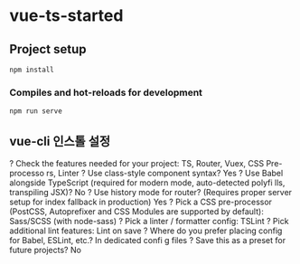 # vue-ts-started

## Project setup
```
npm install
```

### Compiles and hot-reloads for development
```
npm run serve
```

## vue-cli 인스톨 설정

? Check the features needed for your project: TS, Router, Vuex, CSS Pre-processo
rs, Linter
? Use class-style component syntax? Yes
? Use Babel alongside TypeScript (required for modern mode, auto-detected polyfi
lls, transpiling JSX)? No
? Use history mode for router? (Requires proper server setup for index fallback 
in production) Yes
? Pick a CSS pre-processor (PostCSS, Autoprefixer and CSS Modules are supported 
by default): Sass/SCSS (with node-sass)
? Pick a linter / formatter config: TSLint
? Pick additional lint features: Lint on save
? Where do you prefer placing config for Babel, ESLint, etc.? In dedicated confi
g files
? Save this as a preset for future projects? No
